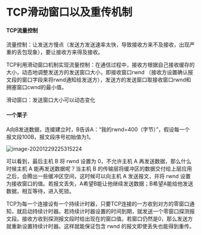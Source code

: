 # TCP滑动窗口以及重传机制

#### TCP流量控制

流量控制：让发送方慢点（发送方发送速率太快，导致接收方来不及接收，出现严重的丢包现象），要让接收方来得及接收。

TCP利用滑动窗口机制实现流量控制：在通信过程中，接收方根据自己接收缓存的大小，动态地调整发送方的发送窗口大小，即接收窗口rwnd （接收方设置确认报文段的窗口字段来将rwnd通知给发送方），发送方的发送窗口取接收窗口rwnd和拥塞窗口cwnd的最小值。

滑动窗口：发送窗口大小可以动态变化

#### 一个栗子

A向B发送数据，连接建立时，B告诉A：“我的rwnd=400（字节）”，假设每一个报文段100B，报文段序号初始值为1。

![image-20201229225315224](https://img-blog.csdnimg.cn/img_convert/fae458c0ebae5be00687b8bd80840308.png)

可以看到，最后主机 B 将 rwnd 设置为 0，不允许主机 A 再发送数据，那么什么时候主机 A 能再发送数据呢？当主机 B 的传输层将缓冲区的数据交付给上层应用之后，会腾出一些缓冲区空间，这时候可以向主机 A 发送报文，并将 rwnd 设置为接收窗口的值。若报文丢失，A希望B能让他继续发送数据；B希望A能给他发送数据，相互等待，进入死锁。

TCP为每一个连接设有一个持续计时器，只要TCP连接的一方收到对方的零窗口通知，就启动持续计时器。若持续计时器设置的时间到期，就发送一个零窗口探测报文段。接收方收到探测报文段时给出现在的窗口值。若窗口仍然是0，那么发送方就重新设置持续计时器。这样就能保证包含 rwnd 的报文即使丢失也能得到重传。
